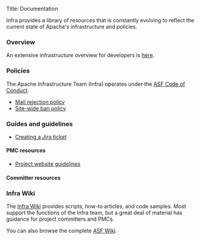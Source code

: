 Title: Documentation

Infra provides a library of resources that is constantly evolving to reflect the current state of Apache's infrastructure and policies.

### Overview

An extensive infrastructure overview for developers is <a href="https://www.apache.org/dev/" target="_blank">here</a>.

### Policies

The Apache Infrastructure Team (Infra) operates under the <a href="https://www.apache.org/foundation/policies/conduct.html" target="_blank">ASF Code of Conduct</a>.

- [Mail rejection policy](mail-rejection.html)
- [Site-wide ban policy](sitewide-ban.html)

### Guides and guidelines

- [Creating a Jira ticket](jira-guidelines.html)

#### PMC resources

- [Project website guidelines](website-guidelines.html)

#### Committer resources


### Infra Wiki

The <a href="https://cwiki.apache.org/confluence/display/INFRA/Documentation+Index" target="_blank">Infra Wiki</a> provides scripts, how-to articles, and code samples. Most support the functions of the Infra team, but a great deal of material has guidance for project committers and PMCs.

You can also browse the complete <a href="https://cwiki.apache.org/" target="_blank" >ASF Wiki</a>.
